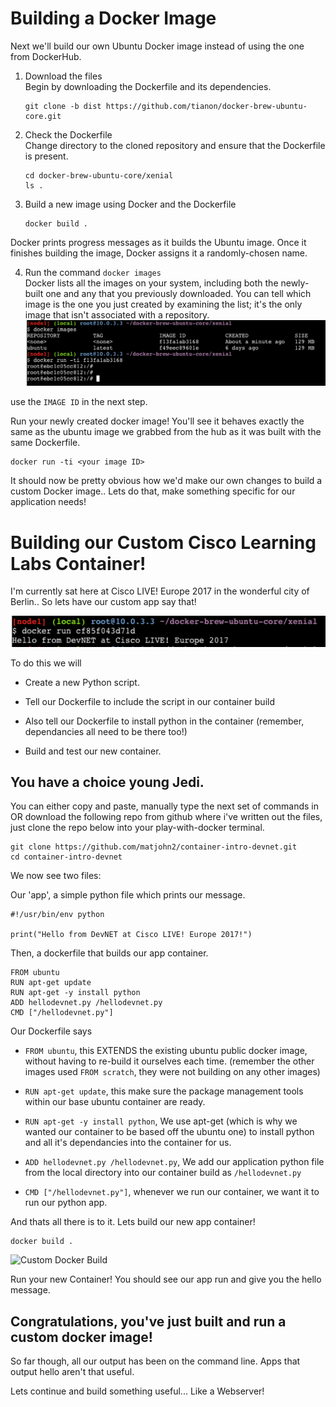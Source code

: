 # Building a Docker Image

Next we'll build our own Ubuntu Docker image instead of using the one
from DockerHub.

1. Download the files  
Begin by downloading the Dockerfile and its dependencies.  
   ```
   git clone -b dist https://github.com/tianon/docker-brew-ubuntu-core.git
   ```

2. Check the Dockerfile  
Change directory to the cloned repository and ensure that the
Dockerfile is present.
   ```
   cd docker-brew-ubuntu-core/xenial
   ls .
   ```

3. Build a new image using Docker and the Dockerfile  
   ```
   docker build .
   ```  
Docker prints progress messages as it builds the Ubuntu image. Once it
finishes building the image, Docker assigns it a randomly-chosen name.  

4. Run the command `docker images`  
Docker lists all the images on your system, including both the
newly-built one and any that you previously downloaded. You can tell
which image is the one you just created by examining the list; it's
the only image that isn't associated with a repository.  
![Docker Images](assets/images/images1.png)



use the `IMAGE ID` in the next step.

Run your newly created docker image! You'll see it behaves exactly the
same as the ubuntu image we grabbed from the hub as it was built with
the same Dockerfile.

```
docker run -ti <your image ID>
```

It should now be pretty obvious how we'd make our own changes to build
a custom Docker image.. Lets do that, make something specific for our
application needs!

# Building our Custom Cisco Learning Labs Container!

I'm currently sat here at Cisco LIVE! Europe 2017 in the wonderful
city of Berlin.. So lets have our custom app say that!

![Custom Docker Output](assets/images/hellocustom1.png)

To do this we will

* Create a new Python script.

* Tell our Dockerfile to include the script in our container build

* Also tell our Dockerfile to install python in the container
  (remember, dependancies all need to be there too!)

* Build and test our new container.

## You have a choice young Jedi.

You can either copy and paste, manually type the next set of commands
in OR download the following repo from github where i've written out
the files, just clone the repo below into your play-with-docker
terminal.

```
git clone https://github.com/matjohn2/container-intro-devnet.git
cd container-intro-devnet
```

We now see two files:

Our 'app', a simple python file which prints our message.

```
#!/usr/bin/env python

print("Hello from DevNET at Cisco LIVE! Europe 2017!")
```

Then, a dockerfile that builds our app container.

```
FROM ubuntu
RUN apt-get update
RUN apt-get -y install python
ADD hellodevnet.py /hellodevnet.py
CMD ["/hellodevnet.py"]
```

Our Dockerfile says

* `FROM ubuntu`, this EXTENDS the existing ubuntu public docker image,
  without having to re-build it ourselves each time. (remember the
  other images used `FROM scratch`, they were not building on any
  other images)

* `RUN apt-get update`, this make sure the package management tools
  within our base ubuntu container are ready.

* `RUN apt-get -y install python`, We use apt-get (which is why we
  wanted our container to be based off the ubuntu one) to install
  python and all it's dependancies into the container for us.

* `ADD hellodevnet.py /hellodevnet.py`, We add our application python
  file from the local directory into our container build as
  `/hellodevnet.py`

* `CMD ["/hellodevnet.py"]`, whenever we run our container, we want it
  to run our python app.

And thats all there is to it. Lets build our new app container!

```
docker build .
```

![Custom Docker
 Build](assets/images/dockerbuildcustom.png)

Run your new Container! You should see our app run and give you the
hello message.

## Congratulations, you've just built and run a custom docker image!

So far though, all our output has been on the command line. Apps that
output hello aren't that useful.

Lets continue and build something useful... Like a Webserver!
